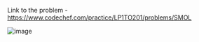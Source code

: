 Link to the problem - https://www.codechef.com/practice/LP1TO201/problems/SMOL


![image](https://github.com/Haleshot/Competitive-Programming/assets/57552973/f1bb13ed-d0ce-43ef-858b-5c9110604ab6)
